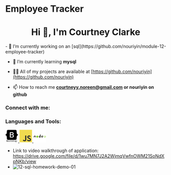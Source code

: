 # Employee Tracker

<h1 align="center">Hi 👋, I'm Courtney Clarke</h1>
- 🔭 I’m currently working on an [sql](https://github.com/nouriyin/module-12-employee-tracker)

- 🌱 I’m currently learning **mysql**

- 👨‍💻 All of my projects are available at [https://github.com/nouriyin](https://github.com/nouriyin)

- 📫 How to reach me **courtneyy.noreen@gmail.com or nouriyin on github**

<h3 align="left">Connect with me:</h3>
<p align="left">
</p>

<h3 align="left">Languages and Tools:</h3>
<p align="left"> <a href="https://getbootstrap.com" target="_blank" rel="noreferrer"> <img src="https://raw.githubusercontent.com/devicons/devicon/master/icons/bootstrap/bootstrap-plain-wordmark.svg" alt="bootstrap" width="40" height="40"/> </a> <a href="https://developer.mozilla.org/en-US/docs/Web/JavaScript" target="_blank" rel="noreferrer"> <img src="https://raw.githubusercontent.com/devicons/devicon/master/icons/javascript/javascript-original.svg" alt="javascript" width="40" height="40"/> </a> <a href="https://nodejs.org" target="_blank" rel="noreferrer"> <img src="https://raw.githubusercontent.com/devicons/devicon/master/icons/nodejs/nodejs-original-wordmark.svg" alt="nodejs" width="40" height="40"/> </a> </p>

- Link to video walkthrough of application: https://drive.google.com/file/d/1wu7MN7J2A2WjmqVwfnOWM21SoNdXpNKb/view
- <img width="948" alt="12-sql-homework-demo-01" src="https://github.com/nouriyin/module-12-employee-tracker/assets/120152523/435dd4ff-c1c8-40a8-84f0-72e0233a2c11">


